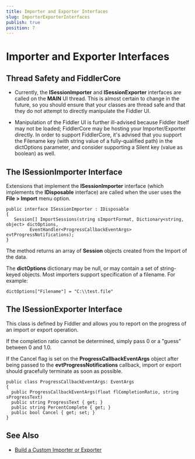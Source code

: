 ```yaml
---
title: Importer and Exporter Interfaces
slug: ImporterExporterInterfaces
publish: true
position: 7
---
```


Importer and Exporter Interfaces
================================

Thread Safety and FiddlerCore
-----------------------------

+ Currently, the **ISessionImporter** and **ISessionExporter** interfaces are called on the **MAIN** UI thread. This is almost certain to change in the future, so you should ensure that your classes are thread safe and that they do not attempt to directly manipulate the Fiddler UI. 

+ Manipulation of the Fiddler UI is further ill-advised because Fiddler itself may not be loaded; FiddlerCore may be hosting your Importer/Exporter directly. In order to support FiddlerCore, it's advised that you support the Filename key (with string value of a fully-qualified path) in the dictOptions parameter, and consider supporting a Silent key (value as boolean) as well.

The ISessionImporter Interface
------------------------------

Extensions that implement the **ISessionImporter** interface (which implements the **IDisposable** interface) are called when the user uses the **File > Import** menu option.

	public interface ISessionImporter : IDisposable
	{
	   Session[] ImportSessions(string sImportFormat, Dictionary<string, object> dictOptions,
			 EventHandler<ProgressCallbackEventArgs> evtProgressNotifications);
	}

The method returns an array of **Session** objects created from the Import of the data.

The **dictOptions** dictionary may be null, or may contain a set of string-keyed objects. Most importers support specification of a filename. For example:

	dictOptions["Filename"] = "C:\\test.file"

The ISessionExporter Interface
------------------------------

This class is defined by Fiddler and allows you to report on the progress of an import or export operation.

If the completion ratio cannot be determined, simply pass 0 or a "guess" between 0 and 1.0.

If the Cancel flag is set on the **ProgressCallbackEventArgs** object after being passed to the **evtProgressNotifications** callback, import or export should gracefully terminate as soon as possible.

	public class ProgressCallbackEventArgs: EventArgs
	{
	  public ProgressCallbackEventArgs(float flCompletionRatio, string sProgressText)
	  public string ProgressText { get; }
	  public string PercentComplete { get; }
	  public bool Cancel { get; set; }
	}

See Also
--------

+ [Build a Custom Importer or Exporter][1]

[1]: ./BuildImporterExporter


